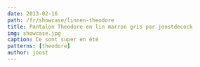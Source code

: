 ```yaml
---
date: 2013-02-16
path: /fr/showcase/linnen-theodore
title: Pantalon Theodore en lin marron gris par joostdecock
img: showcase.jpg
caption: Ce sont super en été
patterns: [theodore]
author: joost
---
```

